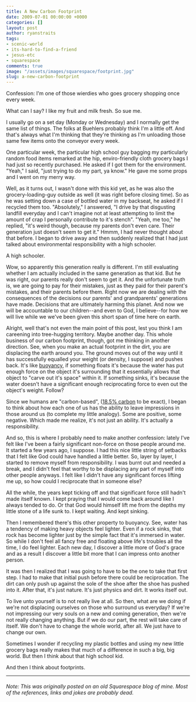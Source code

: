 ```yaml
---
title: A New Carbon Footprint
date: 2009-07-01 00:00:00 +0000
categories: []
layout: post
author: ryanstraits
tags:
- scenic-world
- its-hard-to-find-a-friend
- jesus-etc
- squarespace
comments: true
image: "/assets/images/squarespace/footprint.jpg"
slug: a-new-carbon-footprint
---
```

Confession: I'm one of those wierdies who goes grocery shopping once every week.

What can I say? I like my fruit and milk fresh. So sue me.

<!-- break -->

I usually go on a set day (Monday or Wednesday) and I normally get the same list of things. The folks at Buehlers probably think I'm a little off. And that's always what I'm thinking that they're thinking as I'm unloading those same few items onto the conveyor every week.

One particular week, the particular high school guy bagging my particularly random food items remarked at the hip, enviro-friendly cloth grocery bags I had just so recently purchased. He asked if I got them for the environment. "Yeah," I said, "just trying to do my part, ya know." He gave me some props and I went on my merry way.

Well, as it turns out, I wasn't done with this kid yet, as he was also the grocery-loading-guy outside as well (it was right before closing time). So as he was setting down a case of bottled water in my backseat, he asked if I recycled them too. "Absolutely," I answered, "I drive by that disgusting landfill everyday and I can't imagine not at least attempting to limit the amount of crap I personally contribute to it's stench". "Yeah, me too," he replied, "it's weird though, because my parents don't even care. Their generation just doesn't seem to get it." Hmmm, I had never thought about that before. I began to drive away and then suddenly realized that I had just talked about environmental responsibility with a high schooler.

A high schooler.

Wow, so apparently this generation really is different. I'm still evaluating whether I am actually included in the same generation as that kid. But he was right, our parents really don't seem to get it. And the unfortunate truth is, we are going to pay for their mistakes, just as they paid for their parent's mistakes, and their parents before them. Right now we are dealing with the consequences of the decisions our parents' and grandparents' generations have made. Decisions that are ultimately harming this planet. And now we will be accountable to our children--and even to God, I believe--for how we will live while we we've been given this short span of time here on earth.

Alright, well that's not even the main point of this post, lest you think I am careening into tree-hugging territory. Maybe another day. This whole business of our carbon footprint, though, got me thinking in another direction. See, when you make an actual footprint in the dirt, you are displacing the earth around you. The ground moves out of the way until it has successfully equalled your weight (or density, I suppose) and pushes back. It's like <a href="http://en.wikipedia.org/wiki/Buoyancy" target="_blank">buoyancy</a>, if something floats it's because the water has put enough force on the object it's surrounding that it essentially allows that object to "carve out it's space" within it. If something sinks, it's because the water doesn't have a significant enough reciprocating force to even out the object's weight. Follow?

Since we humans are "carbon-based", (<a href="http://wiki.answers.com/Q/What_percent_of_human_body_is_carbon_based" target="_blank">18.5% carbon</a> to be exact), I began to think about how each one of us has the ability to leave impressions in those around us (to complete my little analogy). Some are positive, some negative. Which made me realize, it's not just an ability. It's actually a responsibility.

And so, this is where I probably need to make another confession: lately I've felt like I've been a fairly significant non-force on those people around me. It started a few years ago, I suppose. I had this nice little string of setbacks that I felt like God could have handled a little better. So, layer by layer, I started to remove myself from responsibility. I was burnt out and needed a break, and I didn't feel that worthy to be displacing any part of myself into other people anyways. I felt like I didn't have any significant forces lifting me up, so how could I reciprocate that in someone else?

All the while, the years kept ticking off and that significant force still hadn't made itself known. I kept praying that I would come back around like I always tended to do. Or that God would himself lift me from the depths my little stone of a life sunk to. I kept waiting. And kept sinking.

Then I remembered there's this other property to buoyancy. See, water has a tendency of making heavy objects feel lighter. Even if a rock sinks, that rock has become lighter just by the simple fact that it's immersed in water. So while I don't feel all fancy free and floating above life's troubles all the time, I do feel lighter. Each new day, I discover a little more of God's grace and as a result I discover a little bit more that I can impress onto another person.

It was then I realized that I was going to have to be the one to take that first step. I had to make that initial push before there could be reciprocation. The dirt can only push up against the sole of the shoe after the shoe has pushed into it. After that, it's just nature. It's just physics and dirt. It works itself out.

To live unto yourself is to not really live at all. So then, what are we doing if we're not displacing ourselves on those who surround us everyday? If we're not impressing our very souls on a new and coming generation, then we're not really changing anything. But if we do our part, the rest will take care of itself. We don't have to change the whole world, after all. We just have to change our own.

Sometimes I wonder if recycling my plastic bottles and using my new little grocery bags really makes that much of a difference in such a big, big world. But then I think about that high school kid.

And then I think about footprints.

---

###### _Note: This was originally posted on an old Squarespace blog of mine. Most of the references, links and jokes are probably dead._